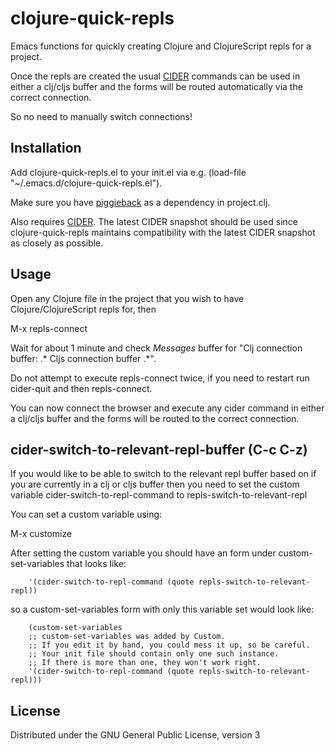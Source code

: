 clojure-quick-repls
===================

Emacs functions for quickly creating Clojure and ClojureScript repls for a project. 

Once the repls are created the usual [CIDER](https://github.com/clojure-emacs/cider) commands can be used in either a clj/cljs buffer and the forms will be routed automatically via the correct connection.

So no need to manually switch connections! 

Installation
------------

Add clojure-quick-repls.el to your init.el via e.g. (load-file "~/.emacs.d/clojure-quick-repls.el"). 

Make sure you have [piggieback](https://github.com/cemerick/piggieback) as a dependency in project.clj.

Also requires [CIDER](https://github.com/clojure-emacs/cider). The latest CIDER snapshot should be used since clojure-quick-repls maintains compatibility with the latest CIDER snapshot as closely as possible.  


Usage
-----

Open any Clojure file in the project that you wish to have Clojure/ClojureScript repls for, then 

M-x repls-connect

Wait for about 1 minute and check *Messages* buffer for "Clj connection buffer: .\* Cljs connection buffer .\*". 

Do not attempt to execute repls-connect twice, if you need to restart run cider-quit and then repls-connect. 

You can now connect the browser and execute any cider command in either a clj/cljs buffer and the forms will be routed to the correct connection.

cider-switch-to-relevant-repl-buffer (C-c C-z) 
----------------------------------------------

If you would like to be able to switch to the relevant repl buffer based on if you are currently in a clj or cljs buffer then you need to set the custom variable cider-switch-to-repl-command to repls-switch-to-relevant-repl 
 
You can set a custom variable using: 

M-x customize

After setting the custom variable you should have an form under custom-set-variables that looks like: 

```
    '(cider-switch-to-repl-command (quote repls-switch-to-relevant-repl))
```

so a custom-set-variables form with only this variable set would look like: 

```
    (custom-set-variables
    ;; custom-set-variables was added by Custom.
    ;; If you edit it by hand, you could mess it up, so be careful.
    ;; Your init file should contain only one such instance.
    ;; If there is more than one, they won't work right.
    '(cider-switch-to-repl-command (quote repls-switch-to-relevant-repl)))
```

License
-------

Distributed under the GNU General Public License, version 3
